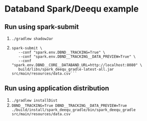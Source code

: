 # Databand Spark/Deequ example

## Run using spark-submit

1. `./gradlew shadowJar`
2. ```
   spark-submit \
      --conf "spark.env.DBND__TRACKING=True" \
      --conf "spark.env.DBND__TRACKING__DATA_PREVIEW=True" \
      --conf "spark.env.DBND__CORE__DATABAND_URL=http://localhost:8080" \
      build/libs/spark_deequ_gradle-latest-all.jar src/main/resources/data.csv```

## Run using application distribution

1. `./gradlew installDist`
2. `DBND__TRACKING=True DBND__TRACKING__DATA_PREVIEW=True ./build/install/spark_deequ_gradle/bin/spark_deequ_gradle src/main/resources/data.csv`
